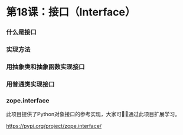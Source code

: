 # 第18课：接口（Interface）

### 什么是接口

### 实现方法

### 用抽象类和抽象函数实现接口

### 用普通类实现接口

### zope.interface
此项目提供了Python对象接口的参考实现，大家可通过此项目扩展学习。

https://pypi.org/project/zope.interface/


